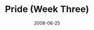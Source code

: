 ---
layout: media
category: media
series: "Pride"
title: "Pride (Week Three)"
date: 2008-06-25
description: "In this talk, Brian Tome discusses how pride has taken root in his life and offers some ways that we can combat it."
video: "http://s3.amazonaws.com/crossroadsvideomessages/Pride3.mp4"
video-poster: "https://www.crossroads.net/uploadedfiles/Pride3-still.jpg"
---